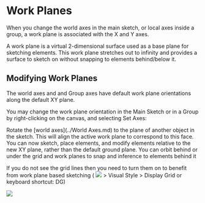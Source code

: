 # Work Planes
 

When you change the world axes in the main sketch, or local axes inside a group, a work plane is associated with the X and Y axes. 

A work plane is a virtual 2-dimensional surface used as a base plane for sketching elements. This work plane stretches out to infinity and provides a surface to sketch on without snapping to elements behind/below it.

## Modifying Work Planes

The world axes and and Group axes have default work plane orientations along the default XY plane.

You may change the work plane orientation in the Main Sketch or in a Group by right-clicking on the canvas, and selecting Set Axes:

Rotate the [world axes](../World Axes.md) to the plane of another object in the sketch. This will align the active work plane to correspond to this face. You can now sketch, place elements, and modify elements relative to the new XY plane, rather than the default ground plane. You can orbit behind or under the grid and work planes to snap and inference to elements behind it

If you do not see the grid lines then you need to turn them on to benefit from work plane based sketching ( ![](Images/GUID-F12CB419-C270-4B9C-B3C9-5E5B4099B168-low.png) > Visual Style > Display Grid or keyboard shortcut: DG)

![](Images/GUID-CCDC46EF-8523-430C-8B6E-074D6D5236E1-low.gif)
